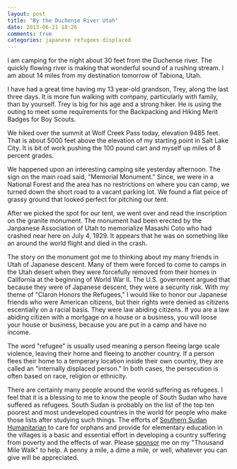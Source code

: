 ```yaml
---
layout: post
title: "By the Duchense River Utah"
date: 2013-06-21 18:26
comments: true
categories: japanese refugees displaced
---
```

I am camping for the night about 30 feet from the Duchense river.  The quickly flowing river is making that wonderful sound of a rushing stream.  I am about 14 miles from my destination tomorrow of Tabiona, Utah.  

I have had a great time having my 13 year-old grandson, Trey, along the last three days.  It is more fun walking with company, particularly with family, than by yourself.  Trey is big for his age and a strong hiker.  He is using the outing to meet some requirements for the Backpacking and Hiking Merit Badges for Boy Scouts.

We hiked over the summit at Wolf Creek Pass today, elevation 9485 feet.  That is about 5000 feet above the elevation of my starting point in Salt Lake City.  It is bit of work pushing the 100 pound cart and myself up miles of 8 percent grades.

We happened upon an interesting camping site yesterday afternoon.  The sign on the main road said, "Memorial Monument."  Since, we were in a National Forest and the area has no restrictions on where you can camp, we turned down the short road to a vacant parking lot.  We found a flat peice of grassy ground that looked perfect for pitching our tent.  

After we picked the spot for our tent, we went over and read the inscription on the granite monument.  The monument had been erected by the Janpanese Association of Utah to memorialize Masashi Coto who had crashed near here on July 4, 1929.  It appears that he was on something like an around the world flight and died in the crash.  

The story on the monument got me to thinking about my many friends in Utah of Japanese descent.  Many of them were forced to come to camps in the Utah desert when they were forcefully removed from their homes in California at the beginning of World War II.  The U.S. government argued that because they were of Japanese descent, they were a security risk.  With my theme of "Claron Honors the Refugees," I would like to honor our Japanese friends who were American citizens, but their rights were denied as citizens escentially on a racial basis.  They were law abiding citizens.  If you are a law abiding citizen with a mortgage on a house or a business, you will loose your house or business, because you are put in a camp and have no income.

The word "refugee" is usually used meaning a person fleeing large scale violence, leaving their home and fleeing to another country.  If a person flees their home to a temperary location inside their own country, they are called an "internally displaced person."  In both cases, the persecution is often based on race, religion or ethnicity.

There are certainly many people around the world suffering as refugees.  I feel that it is a blessing to me to know the people of South Sudan who have suffered as refugees.  South Sudan is probably on the list of the top ten poorest and most undeveloped countries in the world for people who make those lists after studying such things.  The efforts of [Southern Sudan Humanitarian](http://www.sudanhelp.org) to care for orphans and provide for elementary education in the villages is a basic and essential effort in developing a country suffering from poverty and the effects of war.  Please [sponsor](http://www.sudanhelp.org) me on my "Thousand Mile Walk" to help.  A penny a mile, a dime a mile, or well, whatever you can give will be appreciated.